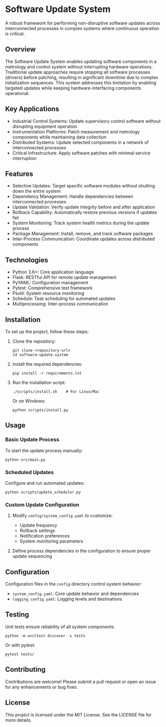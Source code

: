 # Software Update System

A robust framework for performing non-disruptive software updates across interconnected processes in complex systems where continuous operation is critical.

## Overview

The Software Update System enables updating software components in a metrology and control system without interrupting hardware operations. Traditional update approaches require stopping all software processes (drivers) before patching, resulting in significant downtime due to complex initialization sequences. This system addresses this limitation by enabling targeted updates while keeping hardware-interfacing components operational.

## Key Applications

- Industrial Control Systems: Update supervisory control software without disrupting equipment operation
- Instrumentation Platforms: Patch measurement and metrology components while maintaining data collection
- Distributed Systems: Update selected components in a network of interconnected processes
- Critical Infrastructure: Apply software patches with minimal service interruption

## Features

- Selective Updates: Target specific software modules without shutting down the entire system
- Dependency Management: Handle dependencies between interconnected processes
- Update Validation: Verify update integrity before and after application
- Rollback Capability: Automatically restore previous versions if updates fail
- System Monitoring: Track system health metrics during the update process
- Package Management: Install, remove, and track software packages
- Inter-Process Communication: Coordinate updates across distributed components

## Technologies

- Python 3.6+: Core application language
- Flask: RESTful API for remote update management
- PyYAML: Configuration management
- Pytest: Comprehensive test framework
- Psutil: System resource monitoring
- Schedule: Task scheduling for automated updates
- Multiprocessing: Inter-process communication

## Installation

To set up the project, follow these steps:

1. Clone the repository:
   ```
   git clone <repository-url>
   cd software-update-system
   ```

2. Install the required dependencies:
   ```
   pip install -r requirements.txt
   ```

3. Run the installation script:
   ```
   ./scripts/install.sh    # For Linux/Mac
   ```
   Or on Windows:
   ```
   python scripts/install.py
   ```

## Usage

### Basic Update Process

To start the update process manually:
```
python src/main.py
```

### Scheduled Updates

Configure and run automated updates:
```
python scripts/update_scheduler.py
```

### Custom Update Configuration

1. Modify `config/system_config.yaml` to customize:
   - Update frequency
   - Rollback settings
   - Notification preferences
   - System monitoring parameters

2. Define process dependencies in the configuration to ensure proper update sequencing

## Configuration

Configuration files in the `config` directory control system behavior:

- `system_config.yaml`: Core update behavior and dependencies
- `logging_config.yaml`: Logging levels and destinations

## Testing

Unit tests ensure reliability of all system components:
```
python -m unittest discover -s tests
```

Or with pytest:
```
pytest tests/
```

## Contributing

Contributions are welcome! Please submit a pull request or open an issue for any enhancements or bug fixes.

## License

This project is licensed under the MIT License. See the LICENSE file for more details.